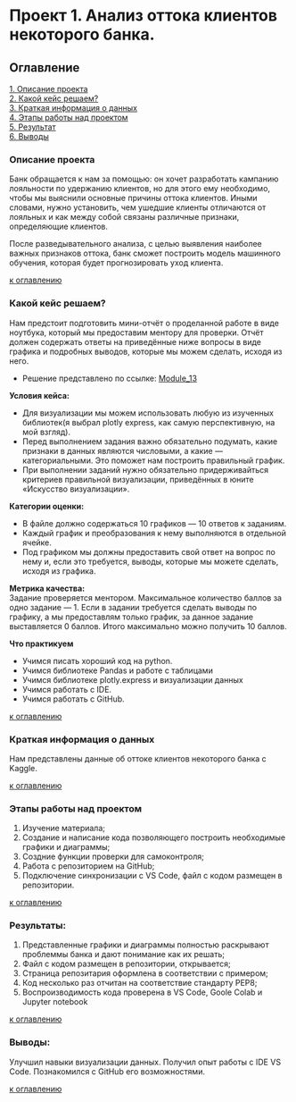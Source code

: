 # Проект 1. Анализ оттока клиентов некоторого банка.
<a id="title0"></a>
## Оглавление  
[1. Описание проекта](#описание-проекта)  
[2. Какой кейс решаем?](#какой-кейс-решаем)  
[3. Краткая информация о данных](#краткая-информация-о-данных)  
[4. Этапы работы над проектом](#этапы-работы-над-проектом)  
[5. Результат](#результаты)    
[6. Выводы](#выводы) 

<a id="title1"></a>
### Описание проекта    
Банк обращается к нам за помощью: он хочет разработать кампанию лояльности по удержанию клиентов, но для этого ему необходимо, чтобы мы выяснили основные причины оттока клиентов. Иными словами, нужно установить, чем ушедшие клиенты отличаются от лояльных и как между собой связаны различные признаки, определяющие клиентов.

После разведывательного анализа, с целью выявления наиболее важных признаков оттока, банк сможет построить модель машинного обучения, которая будет прогнозировать уход клиента. 

[к оглавлению](#оглавление)

<a id="title2"></a>
### Какой кейс решаем?    
Нам предстоит подготовить мини-отчёт о проделанной работе в виде ноутбука, который мы предоставим ментору для проверки. Отчёт должен содержать ответы на приведённые ниже вопросы в виде графика и подробных выводов, которые мы можем сделать, исходя из него.

- Решение представлено по ссылке: [Module_13](https://colab.research.google.com/drive/1UPfRN1VG8wf9RNew1ZiwB2edDVM0ITi4#scrollTo=m8i8cZ_bP5t9) 

**Условия кейса:**  
- Для визуализации мы можем использовать любую из изученных библиотек(я выбрал plotly express, как самую перспективную, на мой взгляд).
- Перед выполнением задания важно обязательно подумать, какие признаки в данных являются числовыми, а какие — категориальными. Это поможет нам построить правильный график.
- При выполнении заданий нужно обязательно придерживайться критериев правильной визуализации, приведённых в юните «Искусство визуализации».


**Категории оценки:**
- В файле должно содержаться 10 графиков — 10 ответов к заданиям.
- Каждый график и преобразования к нему выполняются в отдельной ячейке.
- Под графиком мы должны предоставить свой ответ на вопрос по нему и, если это требуется, выводы, которые мы можете сделать, исходя из графика.

**Метрика качества:**     
Задание проверяется ментором. Максимальное количество баллов за одно задание — 1. Если в задании требуется сделать выводы по графику, а мы предоставлям только график, за данное задание выставляется 0 баллов.
Итого максимально можно получить 10 баллов.

**Что практикуем**     
- Учимся писать хороший код на python.
- Учимся библиотеке Pandas и работе с таблицами 
- Учимся библиотеке plotly.express и визуализации данных
- Учимся работать с IDE.
- Учимся работать с GitHub.

[к оглавлению](#оглавление)

<a id="title3"></a>
### Краткая информация о данных
Нам представлены данные об оттоке клиентов некоторого банка с Kaggle.

[к оглавлению](#оглавление)

<a id="title4"></a>
### Этапы работы над проектом  
1.	Изучение материала;
2.	Создание и написание кода позволяющего построить необходимые графики и диаграммы;
3.	Создние функции проверки для самоконтроля;
4.	Работа с репозиторием на GitHub;
5.	Подключение синхронизации с VS Code, файл с кодом размещен в репозитории.


[к оглавлению](#оглавление)

<a id="title5"></a>
### Результаты:  
1. Представленные графики и диаграммы полностью раскрывают проблеммы банка и дают понимание как их решать;
2. Файл с кодом размещен в репозитории, открывается;
3. Страница репозитария оформлена в соответствии с примером;
4. Код несколько раз отчитан на соответствие стандарту PEP8;
5. Воспроизводимость кода проверена в VS Code, Goole Colab и Jupyter notebook

[к оглавлению](#оглавление)

<a id="title6"></a>
### Выводы: 
Улучшил навыки визуализации данных. 
Получил опыт работы с IDE VS Code. 
Познакомился с GitHub его возможностями. 

[к оглавлению](#оглавление)
